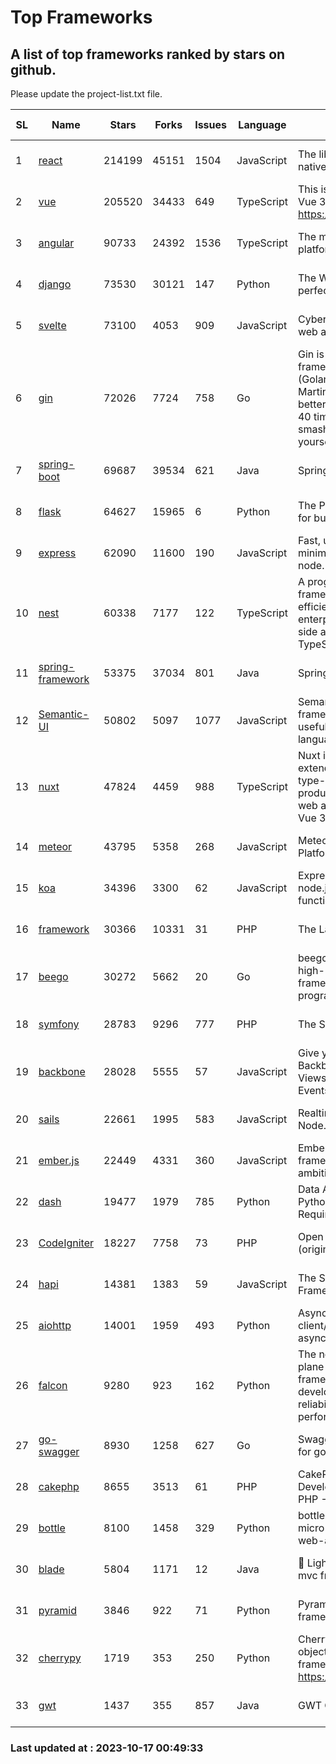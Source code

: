 # Top Frameworks
## A list of top frameworks ranked by stars on github.  
Please update the project-list.txt file.

| SL| Name  | Stars| Forks| Issues | Language | Description | Last Commit |
| --| ------| -----| ---- | ------ | -------- | ----------- | ----------- |
| 1 | [react](https://github.com/facebook/react) | 214199 | 45151 | 1504 | JavaScript | The library for web and native user interfaces. | 2023-10-16 14:05:42 |
| 2 | [vue](https://github.com/vuejs/vue) | 205520 | 34433 | 649 | TypeScript | This is the repo for Vue 2. For Vue 3, go to https://github.com/vuejs/core | 2023-04-27 09:43:19 |
| 3 | [angular](https://github.com/angular/angular) | 90733 | 24392 | 1536 | TypeScript | The modern web developer’s platform | 2023-10-16 17:25:05 |
| 4 | [django](https://github.com/django/django) | 73530 | 30121 | 147 | Python | The Web framework for perfectionists with deadlines. | 2023-10-16 08:36:26 |
| 5 | [svelte](https://github.com/sveltejs/svelte) | 73100 | 4053 | 909 | JavaScript | Cybernetically enhanced web apps | 2023-10-06 10:59:22 |
| 6 | [gin](https://github.com/gin-gonic/gin) | 72026 | 7724 | 758 | Go | Gin is a HTTP web framework written in Go (Golang). It features a Martini-like API with much better performance -- up to 40 times faster. If you need smashing performance, get yourself some Gin. | 2023-09-27 07:17:11 |
| 7 | [spring-boot](https://github.com/spring-projects/spring-boot) | 69687 | 39534 | 621 | Java | Spring Boot | 2023-10-16 23:19:16 |
| 8 | [flask](https://github.com/pallets/flask) | 64627 | 15965 | 6 | Python | The Python micro framework for building web applications. | 2023-10-07 00:36:39 |
| 9 | [express](https://github.com/expressjs/express) | 62090 | 11600 | 190 | JavaScript | Fast, unopinionated, minimalist web framework for node. | 2023-06-04 15:47:20 |
| 10 | [nest](https://github.com/nestjs/nest) | 60338 | 7177 | 122 | TypeScript | A progressive Node.js framework for building efficient, scalable, and enterprise-grade server-side applications with TypeScript/JavaScript 🚀 | 2023-10-06 06:19:21 |
| 11 | [spring-framework](https://github.com/spring-projects/spring-framework) | 53375 | 37034 | 801 | Java | Spring Framework | 2023-10-16 19:39:17 |
| 12 | [Semantic-UI](https://github.com/Semantic-Org/Semantic-UI) | 50802 | 5097 | 1077 | JavaScript | Semantic is a UI component framework based around useful principles from natural language. | 2023-01-11 17:05:32 |
| 13 | [nuxt](https://github.com/nuxt/nuxt) | 47824 | 4459 | 988 | TypeScript | Nuxt is an intuitive and extendable way to create type-safe, performant and production-grade full-stack web apps and websites with Vue 3. | 2023-10-16 22:28:42 |
| 14 | [meteor](https://github.com/meteor/meteor) | 43795 | 5358 | 268 | JavaScript | Meteor, the JavaScript App Platform | 2023-10-12 14:15:02 |
| 15 | [koa](https://github.com/koajs/koa) | 34396 | 3300 | 62 | JavaScript | Expressive middleware for node.js using ES2017 async functions | 2023-05-17 07:50:49 |
| 16 | [framework](https://github.com/laravel/framework) | 30366 | 10331 | 31 | PHP | The Laravel Framework. | 2023-10-16 20:27:14 |
| 17 | [beego](https://github.com/beego/beego) | 30272 | 5662 | 20 | Go | beego is an open-source, high-performance web framework for the Go programming language. | 2023-10-10 13:48:43 |
| 18 | [symfony](https://github.com/symfony/symfony) | 28783 | 9296 | 777 | PHP | The Symfony PHP framework | 2023-10-16 20:23:37 |
| 19 | [backbone](https://github.com/jashkenas/backbone) | 28028 | 5555 | 57 | JavaScript | Give your JS App some Backbone with Models, Views, Collections, and Events | 2023-08-10 22:05:08 |
| 20 | [sails](https://github.com/balderdashy/sails) | 22661 | 1995 | 583 | JavaScript | Realtime MVC Framework for Node.js | 2023-09-01 21:26:40 |
| 21 | [ember.js](https://github.com/emberjs/ember.js) | 22449 | 4331 | 360 | JavaScript | Ember.js - A JavaScript framework for creating ambitious web applications | 2023-09-29 18:20:16 |
| 22 | [dash](https://github.com/plotly/dash) | 19477 | 1979 | 785 | Python | Data Apps & Dashboards for Python. No JavaScript Required. | 2023-10-11 14:14:05 |
| 23 | [CodeIgniter](https://github.com/bcit-ci/CodeIgniter) | 18227 | 7758 | 73 | PHP | Open Source PHP Framework (originally from EllisLab) | 2023-04-07 17:57:13 |
| 24 | [hapi](https://github.com/hapijs/hapi) | 14381 | 1383 | 59 | JavaScript | The Simple, Secure Framework Developers Trust | 2023-09-18 11:40:11 |
| 25 | [aiohttp](https://github.com/aio-libs/aiohttp) | 14001 | 1959 | 493 | Python | Asynchronous HTTP client/server framework for asyncio and Python | 2023-10-16 21:26:42 |
| 26 | [falcon](https://github.com/falconry/falcon) | 9280 | 923 | 162 | Python | The no-magic web data plane API and microservices framework for Python developers, with a focus on reliability, correctness, and performance at scale. | 2023-10-14 18:06:15 |
| 27 | [go-swagger](https://github.com/go-swagger/go-swagger) | 8930 | 1258 | 627 | Go | Swagger 2.0 implementation for go | 2023-08-21 22:25:45 |
| 28 | [cakephp](https://github.com/cakephp/cakephp) | 8655 | 3513 | 61 | PHP | CakePHP: The Rapid Development Framework for PHP - Official Repository | 2023-10-16 10:51:33 |
| 29 | [bottle](https://github.com/bottlepy/bottle) | 8100 | 1458 | 329 | Python | bottle.py is a fast and simple micro-framework for python web-applications. | 2022-09-05 15:24:52 |
| 30 | [blade](https://github.com/lets-blade/blade) | 5804 | 1171 | 12 | Java | :rocket: Lightning fast and elegant mvc framework for Java8 | 2023-06-16 05:18:49 |
| 31 | [pyramid](https://github.com/Pylons/pyramid) | 3846 | 922 | 71 | Python | Pyramid - A Python web framework | 2023-09-14 21:55:43 |
| 32 | [cherrypy](https://github.com/cherrypy/cherrypy) | 1719 | 353 | 250 | Python | CherryPy is a pythonic, object-oriented HTTP framework.      https://cherrypy.dev | 2023-08-04 13:52:17 |
| 33 | [gwt](https://github.com/gwtproject/gwt) | 1437 | 355 | 857 | Java | GWT Open Source Project | 2023-09-13 21:29:31 |

### Last updated at : 2023-10-17 00:49:33
